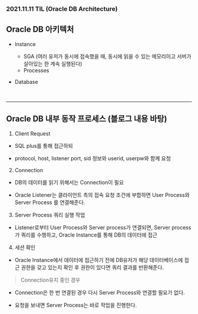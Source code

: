 ### 2021.11.11 TIL (Oracle DB Architecture)

## Oracle DB 아키텍처
- Instance
	* SGA (여러 유저가 동시에 접속했을 때, 동시에 읽을 수 있는 메모리이고 서버가 살아있는 한 계속 실행된다)
	* Processes

- Database

<br>

---

## Oracle DB 내부 동작 프로세스 (블로그 내용 바탕)

1. Client Request

- SQL plus를 통해 접근하되

- protocol, host, listener port, sid 정보와 userid, userpw와 함께 요청


2. Connection

- DB의 데이터를 읽기 위해서는 Connection이 필요

- Oracle Listener는 클라이언트 측의 접속 요청 조건에 부합하면 User Process와 Server Process 를 연결해준다.


3. Server Process 쿼리 실행 작업

- Listener로부터 User Process와 Server process가 연결되면, Server process가 쿼리를 수행하고, Oracle Instance를 통해 DB의 데이터에 접근

4. 세션 확인

- Oracle Instance에서 데이터에 접근하기 전에 DB유저가 해당 데이터베이스에 접근 권한을 갖고 있는지 확인 후 권한이 있다면 쿼리 결과를 반환해준다.



> Connection유지 중인 경우

- Connection은 한 번 연결된 경우 다시 Server Process와 연결할 필요가 없다.

- 요청을 보내면 Server Process는 바로 작업을 진행한다.

